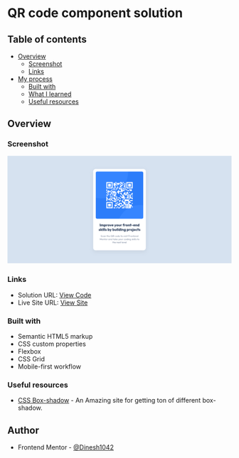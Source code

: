 # QR code component solution

## Table of contents

- [Overview](#overview)
  - [Screenshot](#screenshot)
  - [Links](#links)
- [My process](#my-process)
  - [Built with](#built-with)
  - [What I learned](#what-i-learned)
  - [Useful resources](#useful-resources)

## Overview

### Screenshot

![qr_code_component_screenshot](./screenshot/qr_code_component.png)

### Links

- Solution URL: [View Code](https://your-solution-url.com)
- Live Site URL: [View Site](https://your-live-site-url.com)

### Built with

- Semantic HTML5 markup
- CSS custom properties
- Flexbox
- CSS Grid
- Mobile-first workflow

### Useful resources

- [CSS Box-shadow](https://getcssscan.com/css-box-shadow-examples) - An Amazing site for getting ton of different box-shadow.

## Author

- Frontend Mentor - [@Dinesh1042](https://www.frontendmentor.io/profile/Dinesh1042)
